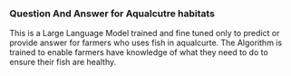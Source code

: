 ### Question And Answer for Aqualcutre habitats
This is a Large Language Model trained and fine tuned only to predict or provide answer for farmers who uses fish in aqualcurte.
The Algorithm is trained to enable farmers have knowledge of what they need to do to ensure their fish are healthy.
